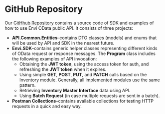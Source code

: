 # GitHub Repository

Our [GitHhub Repository](https://github.com/envi) сontains a source code of SDK and examples of how to use Envi OData public API. It consists of three projects:

 - **API.Common.Entities**–contains DTO classes (models) and enums that will be used by API and SDK in the nearest future.
 - **Envi.SDK**–contains generic helper classes representing different kinds of OData request or response messages. The **Program** class includes the following examples of API invocation:
    - Obtaining the **JWT token**, using the access token for auth, and refreshing the **JWT token** when it expires.
    - Using simple **GET**, **POST**, **PUT**, and **PATCH** calls based on the Inventory module. Generally, all implemented modules use the same pattern.
    - Retrieving **Inventory Master Interface** data using API.
    - Using **Batch Request** (in case multiple requests are sent in a batch).
 - **Postman Collections**–contains available collections for testing HTTP requests in a quick and easy way.








